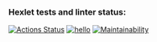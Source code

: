 ### Hexlet tests and linter status:
[![Actions Status](https://github.com/alulsh1/php-project-48/workflows/hexlet-check/badge.svg)](https://github.com/alulsh1/php-project-48/actions)
[![hello](https://github.com/alulsh1/php-project-48/actions/workflows/hello.yml/badge.svg)](https://github.com/alulsh1/php-project-48/actions/workflows/hello.yml)
[![Maintainability](https://api.codeclimate.com/v1/badges/df2fd10d34b1893371c8/maintainability)](https://codeclimate.com/github/alulsh1/php-project-48/maintainability)






